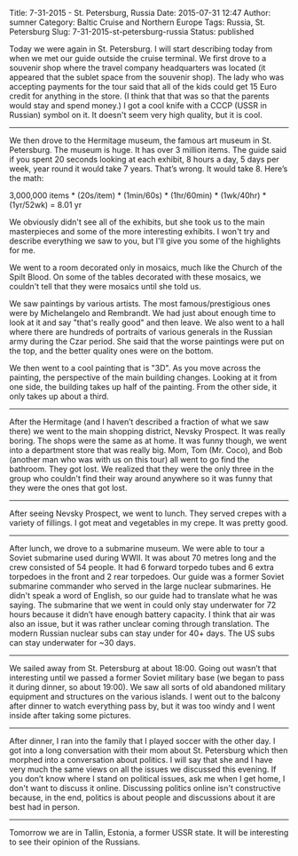 Title: 7-31-2015 - St. Petersburg, Russia
Date: 2015-07-31 12:47
Author: sumner
Category: Baltic Cruise and Northern Europe
Tags: Russia, St. Petersburg
Slug: 7-31-2015-st-petersburg-russia
Status: published

Today we were again in St. Petersburg. I will start describing today from when
we met our guide outside the cruise terminal. We first drove to a souvenir shop
where the travel company headquarters was located (it appeared that the sublet
space from the souvenir shop). The lady who was accepting payments for the tour
said that all of the kids could get 15 Euro credit for anything in the store. (I
think that that was so that the parents would stay and spend money.) I got a
cool knife with a CCCP (USSR in Russian) symbol on it. It doesn't seem very high
quality, but it is cool.

------------------------------------------------------------------------

We then drove to the Hermitage museum, the famous art museum in St.  Petersburg.
The museum is huge. It has over 3 million items. The guide said if you spent 20
seconds looking at each exhibit, 8 hours a day, 5 days per week, year round it
would take 7 years. That’s wrong. It would take 8. Here’s the math:

3,000,000 items \* (20s/item) \* (1min/60s) \* (1hr/60min) \* (1wk/40hr)
\* (1yr/52wk) = 8.01 yr

We obviously didn't see all of the exhibits, but she took us to the main
masterpieces and some of the more interesting exhibits. I won't try and describe
everything we saw to you, but I'll give you some of the highlights for me.

We went to a room decorated only in mosaics, much like the Church of the Spilt
Blood. On some of the tables decorated with these mosaics, we couldn't tell that
they were mosaics until she told us.

We saw paintings by various artists. The most famous/prestigious ones were by
Michelangelo and Rembrandt. We had just about enough time to look at it and say
"that's really good" and then leave. We also went to a hall where there are
hundreds of portraits of various generals in the Russian army during the Czar
period. She said that the worse paintings were put on the top, and the better
quality ones were on the bottom.

We then went to a cool painting that is "3D". As you move across the painting,
the perspective of the main building changes. Looking at it from one side, the
building takes up half of the painting. From the other side, it only takes up
about a third.

------------------------------------------------------------------------

After the Hermitage (and I haven’t described a fraction of what we saw there) we
went to the main shopping district, Nevsky Prospect. It was really boring. The
shops were the same as at home. It was funny though, we went into a department
store that was really big. Mom, Tom (Mr.  Coco), and Bob (another man who was
with us on this tour) all went to go find the bathroom. They got lost. We
realized that they were the only three in the group who couldn't find their way
around anywhere so it was funny that they were the ones that got lost.

------------------------------------------------------------------------

After seeing Nevsky Prospect, we went to lunch. They served crepes with a
variety of fillings. I got meat and vegetables in my crepe. It was pretty good.

------------------------------------------------------------------------

After lunch, we drove to a submarine museum. We were able to tour a Soviet
submarine used during WWII. It was about 70 metres long and the crew consisted
of 54 people. It had 6 forward torpedo tubes and 6 extra torpedoes in the front
and 2 rear torpedoes. Our guide was a former Soviet submarine commander who
served in the large nuclear submarines.  He didn't speak a word of English, so
our guide had to translate what he was saying. The submarine that we went in
could only stay underwater for 72 hours because it didn’t have enough battery
capacity. I think that air was also an issue, but it was rather unclear coming
through translation. The modern Russian nuclear subs can stay under for 40+
days. The US subs can stay underwater for ~30 days.

------------------------------------------------------------------------

We sailed away from St. Petersburg at about 18:00. Going out wasn’t that
interesting until we passed a former Soviet military base (we began to pass it
during dinner, so about 19:00). We saw all sorts of old abandoned military
equipment and structures on the various islands. I went out to the balcony after
dinner to watch everything pass by, but it was too windy and I went inside after
taking some pictures.

------------------------------------------------------------------------

After dinner, I ran into the family that I played soccer with the other day. I
got into a long conversation with their mom about St. Petersburg which then
morphed into a conversation about politics. I will say that she and I have very
much the same views on all the issues we discussed this evening. If you don’t
know where I stand on political issues, ask me when I get home, I don't want to
discuss it online. Discussing politics online isn't constructive because, in the
end, politics is about people and discussions about it are best had in person.

------------------------------------------------------------------------

Tomorrow we are in Tallin, Estonia, a former USSR state. It will be interesting
to see their opinion of the Russians.

